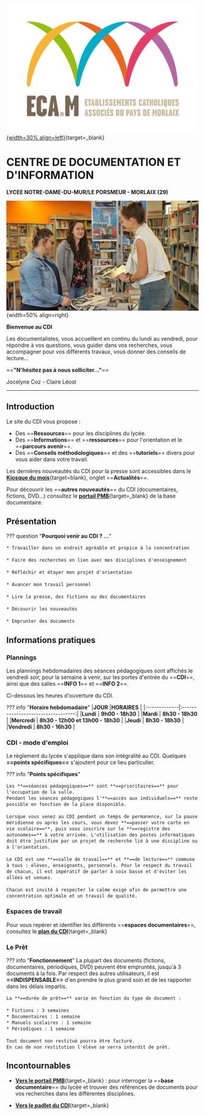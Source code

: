 


[![logo ECAM](./images/logo_ecam.jpg "ENT Lycée"){width=30% align=left}](https://ent.ecmorlaix.fr/){target=_blank}
# CENTRE DE DOCUMENTATION ET D'INFORMATION  

**LYCEE NOTRE-DAME-DU-MUR/LE PORSMEUR - MORLAIX (29)**


![vue du CDI](./images/CDI_accueil_01.jpg "CDI"){width=50% align=right}

**Bienvenue au CDI**

Les documentalistes, vous accueillent en continu
du lundi au vendredi, pour répondre à vos questions, 
vous guider dans vos recherches, 
vous accompagner pour vos différents travaux, 
vous donner des conseils de lecture...

==**"N'hésitez pas à nous solliciter..."**==

Jocelyne Coz - Claire Léost

-------
## Introduction 

Le site du CDI vous propose :

- Des ==**Ressources**== pour les disciplines du lycée.
- Des ==**Informations**== et ==**ressources**== pour l'orientation et le ==**parcours avenir**==.
- Des ==**Conseils méthodologiques**== et des ==**tutoriels**== divers pour vous aider dans votre travail.
    
Les dernières nouveautés du CDI pour la presse sont accessibles dans le [**Kiosque du mois**](https://jocedoc.github.io/cdinddmporsmeur_eleves/actualites/#presse){target=blank}, onglet ==**Actualités**==.

Pour découvrir les ==**autres nouveautés**== du CDI (documentaires, fictions, DVD...) consultez le [**portail PMB**](https://ecmorlaix.basecdi.fr/pmb/opac_css/){target=_blank} de la base documentaire.


## Présentation

??? question "**Pourquoi venir au CDI ? ...**"

    * Travailler dans un endroit agréable et propice à la concentration

    * Faire des recherches en lien avec mes disciplines d'enseignement

    * Réfléchir et étayer mon projet d'orientation

    * Avancer mon travail personnel

    * Lire la presse, des fictions ou des documentaires

    * Découvrir les nouveautés

    * Emprunter des documents

## Informations pratiques

### Plannings

Les plannings hebdomadaires des séances pédagogiques sont affichés le vendredi soir, pour la semaine à venir, sur les portes d'entrée du ==**CDI**==, ainsi que des salles ==**INFO 1**== et ==**INFO 2**==.

Ci-dessous les heures d'ouverture du CDI.

??? info "**Horaire hebdomadaire**"
    |**JOUR**      |**HORAIRES**                        | 
    |:-------------|:----------------------------------:|
    |**Lundi**     | **9h00 - 18h30**                   |
    |**Mardi**     | **8h30 - 18h30**                   |
    |**Mercredi**  | **8h30 - 12h00 et 13h00 - 18h30** |
    |**Jeudi**     | **8h30 - 18h30**                   |
    |**Vendredi**  | **8h30 - 16h30**                   |

### CDI - mode d'emploi

Le règlement du lycée s'applique dans son intégralité au CDI. Quelques **==points spécifiques==** s'ajoutent pour ce lieu particulier.

??? info "**Points spécifiques**"
    
    Les **==séances pédagogiques==** sont **==prioritaires==** pour l'occupation de la salle.
    Pendant les séances pédagogiques l'**==accès aux individuels==** reste possible en fonction de la place disponible.
    
    Lorsque vous venez au CDI pendant un temps de permanence, sur la pause méridienne ou après les cours, vous devez **==passer votre carte en vie scolaire==**, puis vous inscrire sur le **==registre des autonomes==** à votre arrivée. L'utilisation des postes informatiques doit être justifiée par un projet de recherche lié à une discipline ou à l'orientation.
    
    Le CDI est une **==salle de travail==** et **==de lecture==** commune à tous : élèves, enseignants, personnels. Pour le respect du travail de chacun, il est impératif de parler à voix basse et d'éviter les allées et venues.

    Chacun est invité à respecter le calme exigé afin de permettre une concentration optimale et un travail de qualité.


### Espaces de travail

Pour vous repérer et identifier les différents ==**espaces documentaires**==, consultez le [**plan du CDI**](./pdf/00_plan_CDI.pdf){target=_blank}

### Le Prêt 

??? info "**Fonctionnement**"
    La plupart des documents (fictions, documentaires, périodiques, DVD) peuvent être empruntés, jusqu'à 3 documents à la fois.
    Par respect des autres utilisateurs, il est **==INDISPENSABLE==** d'en prendre le plus grand soin et de les rapporter dans les délais impartis.
    
    La **==durée de prêt==** varie en fonction du type de document : 

    * Fictions : 3 semaines
    * Documentaires : 1 semaine
    * Manuels scolaires : 1 semaine
    * Périodiques : 1 semaine

    Tout document non restitué pourra être facturé.
    En cas de non restitution l'élève se verra interdit de prêt.

     

## Incontournables
   * [**Vers le portail PMB**](https://ecmorlaix.basecdi.fr/pmb/opac_css/){target=_blank} : pour interroger la ==**base documentaire**== du lycée et trouver des références de documents pour vos recherches dans les différentes disciplines.

   * [**Vers le padlet du CDI**](https://padlet.com/cdinddmporsmeur/CDI){target=_blank}


 
